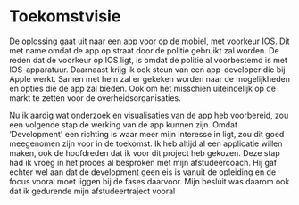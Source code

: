 # Toekomstvisie

De oplossing gaat uit naar een app voor op de mobiel, met voorkeur IOS. Dit met name omdat de app op straat door de politie gebruikt zal worden. De reden dat de voorkeur op IOS ligt, is omdat de politie al voorbestemd is met IOS-apparatuur. Daarnaast krijg ik ook steun van een app-developer die bij Apple werkt. Samen met hem zal er gekeken worden naar de mogelijkheden en opties die de app zal bieden. Ook om het misschien uiteindelijk op de markt te zetten voor de overheidsorganisaties.&#x20;

Nu ik aardig wat onderzoek en visualisaties van de app heb voorbereid, zou een volgende stap de werking van de app kunnen zijn. Omdat 'Development' een richting is waar meer mijn interesse in ligt, zou dit goed meegenomen zijn voor in de toekomst. Ik heb altijd al een applicatie willen maken, ook de hoofdreden dat ik voor dit project heb gekozen. Deze stap had ik vroeg in het proces al besproken met mijn afstudeercoach. Hij gaf echter wel aan dat de development geen eis is vanuit de opleiding en de focus vooral moet liggen bij de fases daarvoor. Mijn besluit was daarom ook dat ik gedurende mijn afstudeertraject vooral&#x20;
